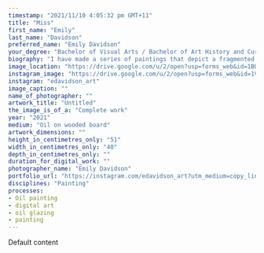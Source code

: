```yaml
---
timestamp: "2021/11/10 4:05:32 pm GMT+11"
title: "Miss"
first_name: "Emily"
last_name: "Davidson"
preferred_name: "Emily Davidson"
your_degree: "Bachelor of Visual Arts / Bachelor of Art History and Curatorship"
biography: "I have made a series of paintings that depict a fragmented human body in a collaged manner in order to isolate the tensions and unease that I feel towards my body. My paintings are made from a series of photographs I took of my own body, that are cut up and twisted around in my compositions to reflect the mixed and chaotic emotions I have had towards my own body. The body remains both recognisable and unrecognisable, where different angles and perspectives are displayed all at once. We are forced to confront ourselves through the reflections of mundane surfaces including the bathroom sink or a window pane. I have explored these themes through a series of oil paintings and digital sketches."
image_location: "https://drive.google.com/u/2/open?usp=forms_web&id=1BUGKCiOvxQU-uHjA_VePz97u-Tl3xmEU"
instagram_image: "https://drive.google.com/u/2/open?usp=forms_web&id=1VgaTPd55jNv26SISv8ldZ-bPmdwqqEiS"
instagram: "edavidson_art"
image_caption: ""
name_of_photographer: ""
artwork_title: "Untitled"
the_image_is_of_a: "Complete work"
year: "2021"
medium: "Oil on wooded board"
artwork_dimensions: ""
height_in_centimetres_only: "51"
width_in_centimetres_only: "40"
depth_in_centimetres_only: ""
duration_for_digital_work: ""
photographer_name: "Emily Davidson"
portfolio_url: "https://instagram.com/edavidson_art?utm_medium=copy_link"
disciplines: "Painting"
processes:
- Oil painting
- digital art
- oil glazing
- painting
---
```


Default content
